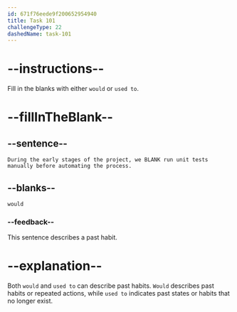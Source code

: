 ```yaml
---
id: 671f76eede9f200652954940
title: Task 101
challengeType: 22
dashedName: task-101
---
```


# --instructions--

Fill in the blanks with either `would` or `used to`.

# --fillInTheBlank--

## --sentence--

`During the early stages of the project, we BLANK run unit tests manually before automating the process.`

## --blanks--

`would`

### --feedback--

This sentence describes a past habit.

# --explanation--

Both `would` and `used to` can describe past habits. `Would` describes past habits or repeated actions, while `used to` indicates past states or habits that no longer exist.
